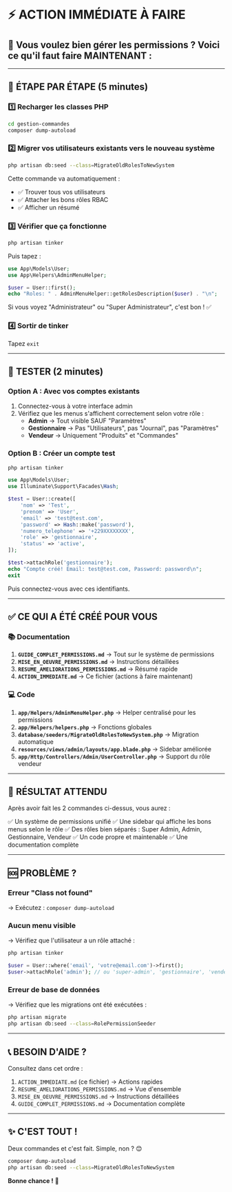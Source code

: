 # ⚡ ACTION IMMÉDIATE À FAIRE

## 🎯 Vous voulez bien gérer les permissions ? Voici ce qu'il faut faire MAINTENANT :

---

## 📝 ÉTAPE PAR ÉTAPE (5 minutes)

### 1️⃣ Recharger les classes PHP
```bash
cd gestion-commandes
composer dump-autoload
```

### 2️⃣ Migrer vos utilisateurs existants vers le nouveau système
```bash
php artisan db:seed --class=MigrateOldRolesToNewSystem
```

Cette commande va automatiquement :
- ✅ Trouver tous vos utilisateurs
- ✅ Attacher les bons rôles RBAC
- ✅ Afficher un résumé

### 3️⃣ Vérifier que ça fonctionne
```bash
php artisan tinker
```

Puis tapez :
```php
use App\Models\User;
use App\Helpers\AdminMenuHelper;

$user = User::first();
echo "Roles: " . AdminMenuHelper::getRolesDescription($user) . "\n";
```

Si vous voyez "Administrateur" ou "Super Administrateur", c'est bon ! ✅

### 4️⃣ Sortir de tinker
Tapez `exit`

---

## 🧪 TESTER (2 minutes)

### Option A : Avec vos comptes existants

1. Connectez-vous à votre interface admin
2. Vérifiez que les menus s'affichent correctement selon votre rôle :
   - **Admin** → Tout visible SAUF "Paramètres"
   - **Gestionnaire** → Pas "Utilisateurs", pas "Journal", pas "Paramètres"
   - **Vendeur** → Uniquement "Produits" et "Commandes"

### Option B : Créer un compte test

```bash
php artisan tinker
```

```php
use App\Models\User;
use Illuminate\Support\Facades\Hash;

$test = User::create([
    'nom' => 'Test',
    'prenom' => 'User',
    'email' => 'test@test.com',
    'password' => Hash::make('password'),
    'numero_telephone' => '+229XXXXXXXX',
    'role' => 'gestionnaire',
    'status' => 'active',
]);

$test->attachRole('gestionnaire');
echo "Compte créé! Email: test@test.com, Password: password\n";
exit
```

Puis connectez-vous avec ces identifiants.

---

## ✅ CE QUI A ÉTÉ CRÉÉ POUR VOUS

### 📚 Documentation
1. **`GUIDE_COMPLET_PERMISSIONS.md`** → Tout sur le système de permissions
2. **`MISE_EN_OEUVRE_PERMISSIONS.md`** → Instructions détaillées
3. **`RESUME_AMELIORATIONS_PERMISSIONS.md`** → Résumé rapide
4. **`ACTION_IMMEDIATE.md`** → Ce fichier (actions à faire maintenant)

### 💻 Code
1. **`app/Helpers/AdminMenuHelper.php`** → Helper centralisé pour les permissions
2. **`app/Helpers/helpers.php`** → Fonctions globales
3. **`database/seeders/MigrateOldRolesToNewSystem.php`** → Migration automatique
4. **`resources/views/admin/layouts/app.blade.php`** → Sidebar améliorée
5. **`app/Http/Controllers/Admin/UserController.php`** → Support du rôle vendeur

---

## 🎯 RÉSULTAT ATTENDU

Après avoir fait les 2 commandes ci-dessus, vous aurez :

✅ Un système de permissions unifié
✅ Une sidebar qui affiche les bons menus selon le rôle
✅ Des rôles bien séparés : Super Admin, Admin, Gestionnaire, Vendeur
✅ Un code propre et maintenable
✅ Une documentation complète

---

## 🆘 PROBLÈME ?

### Erreur "Class not found"
→ Exécutez : `composer dump-autoload`

### Aucun menu visible
→ Vérifiez que l'utilisateur a un rôle attaché :
```bash
php artisan tinker
```
```php
$user = User::where('email', 'votre@email.com')->first();
$user->attachRole('admin'); // ou 'super-admin', 'gestionnaire', 'vendeur'
```

### Erreur de base de données
→ Vérifiez que les migrations ont été exécutées :
```bash
php artisan migrate
php artisan db:seed --class=RolePermissionSeeder
```

---

## 📞 BESOIN D'AIDE ?

Consultez dans cet ordre :
1. `ACTION_IMMEDIATE.md` (ce fichier) → Actions rapides
2. `RESUME_AMELIORATIONS_PERMISSIONS.md` → Vue d'ensemble
3. `MISE_EN_OEUVRE_PERMISSIONS.md` → Instructions détaillées
4. `GUIDE_COMPLET_PERMISSIONS.md` → Documentation complète

---

## ✨ C'EST TOUT !

Deux commandes et c'est fait. Simple, non ? 😊

```bash
composer dump-autoload
php artisan db:seed --class=MigrateOldRolesToNewSystem
```

**Bonne chance !** 🚀

